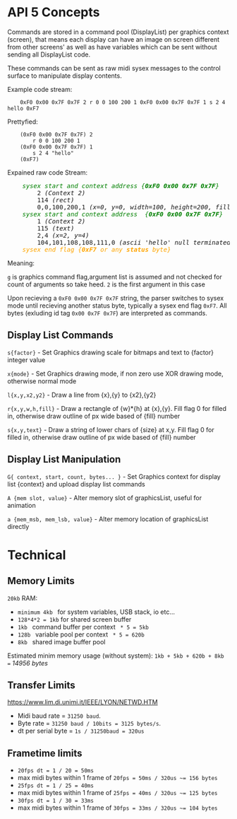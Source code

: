 # API 5 Concepts

Commands are stored in a command pool (DisplayList) per graphics context (screen), that means each display can have an image on screen different from other screens' as well as have variables which can be sent without sending all DisplayList code.

These commands can be sent as raw midi sysex messages to the control surface to manipulate display contents.

Example code stream:
```
    0xF0 0x00 0x7F 0x7F 2 r 0 0 100 200 1 0xF0 0x00 0x7F 0x7F 1 s 2 4 hello 0xF7
```
Prettyfied:
```
    (0xF0 0x00 0x7F 0x7F) 2
        r 0 0 100 200 1
    (0xF0 0x00 0x7F 0x7F) 1
        s 2 4 "hello"
    (0xF7)
```
Expained raw code Stream:
<pre>
    <i style='color:green'>sysex start and context address {<b>0xF0 0x00 0x7F 0x7F</b>}</i> 
        2 <i>(Context 2)</i>
        114 <i>(rect)</i>
        0,0,100,200,1 <i>(x=0, y=0, width=100, height=200, fill=true)</i>
    <i style='color:green'>sysex start and context address  {<b>0xF0 0x00 0x7F 0x7F</b>}</i> 
        1 <i>(Context 2)</i>
        115 <i>(text)</i>
        2,4 <i>(x=2, y=4)</i>
        104,101,108,108,111,0 <i>(ascii 'hello' null terminated)</i>
    <i style='color:orange'>sysex end flag {<b>0xF7</b> or any <b>status</b> byte}</i>
</pre>

Meaning:

`g` is graphics command flag,argument list is assumed and not checked for count of arguments so take heed.
`2` is the first argument in this case

Upon recieving a `0xF0 0x00 0x7F 0x7F` string, the parser switches to sysex mode until recieving another status byte, typically a sysex end flag `0xF7`. All bytes (exluding id tag `0x00 0x7F 0x7F`) are interpreted as commands.


## Display List Commands

```s{factor}``` - Set Graphics drawing scale for bitmaps and text to {factor} integer value

```x{mode}``` - Set Graphics drawing mode, if non zero use XOR drawing mode, otherwise normal mode

```l{x,y,x2,y2}``` - Draw a line from {x},{y} to {x2},{y2}

```r{x,y,w,h,fill}``` - Draw a rectangle of {w}*{h} at {x},{y}. Fill flag 0 for filled in, otherwise draw outline of px wide based of {fill} number

```s{x,y,text}``` - Draw a string of lower chars of {size} at x,y. Fill flag 0 for filled in, otherwise draw outline of px wide based of {fill} number

## Display List Manipulation

```G{ context, start, count, bytes... }``` - Set Graphics context for display list {context} and upload display list commands 

```A {mem slot, value}``` - Alter memory slot of graphicsList, useful for animation

```a {mem_msb, mem_lsb, value}``` - Alter memory location of graphicsList directly

# Technical 

## Memory Limits
`20kb` RAM:
* `minimum 4kb ` for system variables, USB stack, io etc...
* `128*4*2 = 1kb` for shared screen buffer
* `1kb ` command buffer per context ` * 5 = 5kb`
* `128b ` variable pool per context ` * 5 = 620b` 
* `8kb ` shared image buffer pool 

Estimated minim memory usage (without system):
`1kb + 5kb + 620b + 8kb =` *14956 bytes*

## Transfer Limits
https://www.lim.di.unimi.it/IEEE/LYON/NETWD.HTM
* Midi baud rate = `31250 baud`.
* Byte rate = `31250 baud / 10bits = 3125 bytes/s`.
* dt per serial byte = `1s / 31250baud = 320us`

## Frametime limits
* `20fps dt = 1 / 20 = 50ms`
* max midi bytes within 1 frame of `20fps = 50ms / 320us ~= 156 bytes`
* `25fps dt = 1 / 25 = 40ms`
* max midi bytes within 1 frame of `25fps = 40ms / 320us ~= 125 bytes`
* `30fps dt = 1 / 30 = 33ms`
* max midi bytes within 1 frame of `30fps = 33ms / 320us ~= 104 bytes`
